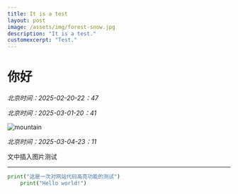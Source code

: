 ```yaml
---
title: It is a test
layout: post
image: /assets/img/forest-snow.jpg
description: "It is a test."
customexcerpt: "Test."
---
```

# 你好
*北京时间：2025-02-20-22：47*

*北京时间：2025-03-01-20：41*

![mountain](/assets/img/mountain.jpg)

*北京时间：2025-03-04-23：11*

文中插入图片测试

---

```python
print("这是一次对网站代码高亮功能的测试")
    print("Hello world!")
```


